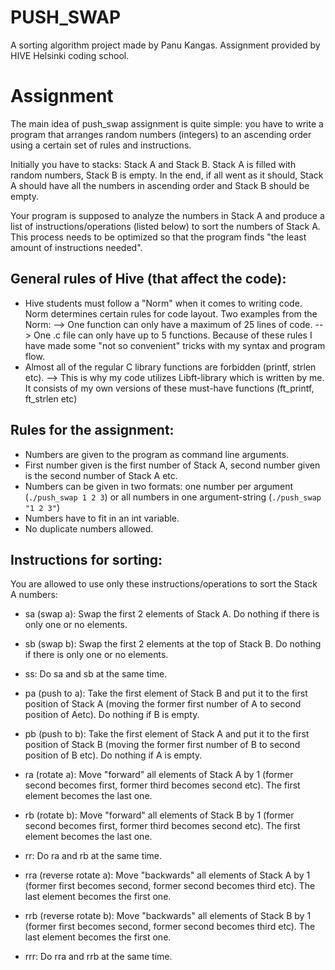 # PUSH_SWAP

A sorting algorithm project made by Panu Kangas.
Assignment provided by HIVE Helsinki coding school.

# Assignment

The main idea of push_swap assignment is quite simple: you have to write a program that arranges random numbers (integers) to an ascending order using a certain set of rules and instructions.

Initially you have to stacks: Stack A and Stack B.
Stack A is filled with random numbers, Stack B is empty.
In the end, if all went as it should, Stack A should have all the numbers in ascending order and Stack B should be empty.

Your program is supposed to analyze the numbers in Stack A and produce a list of instructions/operations (listed below) to sort the numbers of Stack A.
This process needs to be optimized so that the program finds "the least amount of instructions needed".


## General rules of Hive (that affect the code):

- Hive students must follow a "Norm" when it comes to writing code. Norm determines certain rules for code layout. Two examples from the Norm:
  --> One function can only have a maximum of 25 lines of code.
  --> One .c file can only have up to 5 functions.
    Because of these rules I have made some "not so convenient" tricks with my syntax and program flow.
- Almost all of the regular C library functions are forbidden (printf, strlen etc).
  --> This is why my code utilizes Libft-library which is written by me. It consists of my own versions of these must-have functions (ft_printf, ft_strlen etc)

## Rules for the assignment:

- Numbers are given to the program as command line arguments.
- First number given is the first number of Stack A, second number given is the second number of Stack A etc.
- Numbers can be given in two formats: one number per argument (```./push_swap 1 2 3```) or all numbers in one argument-string (```./push_swap "1 2 3"```)
- Numbers have to fit in an int variable.
- No duplicate numbers allowed.

## Instructions for sorting:

You are allowed to use only these instructions/operations to sort the Stack A numbers:

- sa (swap a): Swap the first 2 elements of Stack A. Do nothing if there is only one or no elements.
- sb (swap b): Swap the first 2 elements at the top of Stack B. Do nothing if there is only one or no elements.
- ss: Do sa and sb at the same time.

- pa (push to a): Take the first element of Stack B and put it to the first position of Stack A (moving the former first number of A to second position of Aetc).
  Do nothing if B is empty.
- pb (push to b): Take the first element of Stack A and put it to the first position of Stack B (moving the former first number of B to second position of B etc).
  Do nothing if A is empty.

- ra (rotate a): Move "forward" all elements of Stack A by 1 (former second becomes first, former third becomes second etc). The first element becomes the last one.
- rb (rotate b): Move "forward" all elements of Stack B by 1 (former second becomes first, former third becomes second etc). The first element becomes the last one.
- rr: Do ra and rb at the same time.

- rra (reverse rotate a): Move "backwards" all elements of Stack A by 1 (former first becomes second, former second becomes third etc).
  The last element becomes the first one.
- rrb (reverse rotate b): Move "backwards" all elements of Stack B by 1 (former first becomes second, former second becomes third etc).
  The last element becomes the first one.
- rrr: Do rra and rrb at the same time.
